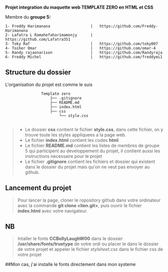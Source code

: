 **Projet integration du maquette web <b>TEMPLATE ZERO </b> en <strong>HTML et CSS</strong>**<br>

Membre du **groupe 5:**

```mermaid
1- Freddy Harimanana                  |   https://github.com/Freddy-Harimanana 
2- Lafatra L Ramahefaharimamonjy      |   https://github.com/Lafatra351
3- Toky Raf                           |   https://github.com/toky007
4- Toiher Omar                        |   https://github.com/omar-4
5- Randy rajaonarison                 |   https://github.com/Randyraja
6- Freddy Michel                      |   https://github.com/freddymi1
```
## Structure du dossier
L'organisation du projet est comme le suis


```mermaid
                Template zero
                    ├── .gitignore
                    ├── README.md
                    ├── index.html
                    ├── css
                        └── style.css


```

> - Le dossier **css** contient le fichier **style.css**, dans cette fichier, on y trouve toute les styles appliquees a la page web.
> - Le fichier **index.html** contient les codes **html**
> - Le fichier **README.md** contient les listes de membres de groupe 5 qui participent au developpement du projet, il contient aussi les instructions necessaire pour le projet
> - Le fichier **.gitignore** contient les fichiers et dossier qui existent dans le dossier du projet mais qu'on ne veut pas envoyer au github.

## Lancement du projet
> Pour lancer la page, cloner le ropository github dans votre ordinateur avec la commande **git clone <lien.git>**, puis ouvrir le fichier **index.html** avec votre navigateur.

## NB
> Intaller le fonts **CCBellyLaughW00** dans le dossier **/usr/share/fonts/truetype** de votre ordi
> ou placer le dans le dossier de votre projet et appeler le fichier *stylsheet.css* dans le fichier css de votre projet

##Mon cas, j'ai installe le fonts directement dans mon systeme